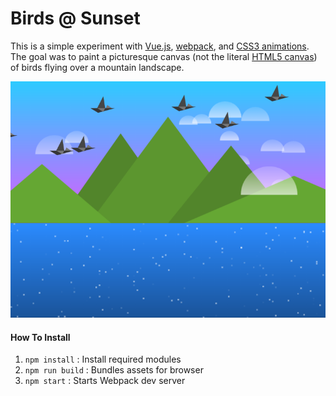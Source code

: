 # Birds @ Sunset

This is a simple experiment with [Vue.js], [webpack], and [CSS3 animations]. The goal was to paint a picturesque canvas (not the literal [HTML5 canvas]) of birds flying over a mountain landscape.

![](screenshot.png)

#### How To Install

1. `npm install` : Install required modules
2. `npm run build` : Bundles assets for browser
3. `npm start` : Starts Webpack dev server

[Vue.js]: https://vuejs.org/
[webpack]: https://webpack.js.org/
[CSS3 animations]: https://developer.mozilla.org/en-US/docs/Web/CSS/animation
[HTML5 canvas]: https://developer.mozilla.org/en-US/docs/Web/API/Canvas_API
